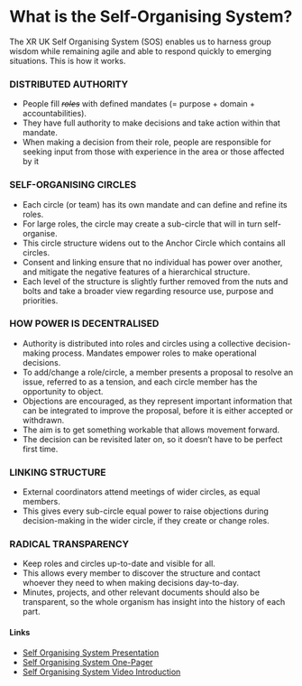 # What is the Self-Organising System?

The XR UK Self Organising System \(SOS\) enables us to harness group wisdom while remaining agile and able to respond quickly to emerging situations. This is how it works.

### **DISTRIBUTED AUTHORITY**

* People fill ~~_roles_~~ with defined mandates \(= purpose + domain + accountabilities\).
* They have full authority to make decisions and take action within that mandate.
* When making a decision from their role, people are responsible for seeking input from those with experience in the area or those affected by it

### **SELF-ORGANISING CIRCLES**

* Each circle \(or team\) has its own mandate and can define and refine its roles.
* For large roles, the circle may create a sub-circle that will in turn self-organise.
* This circle structure widens out to the Anchor Circle which contains all circles.
* Consent and linking ensure that no individual has power over another, and mitigate the negative features of a  hierarchical structure.
* Each level of the structure is slightly further removed from the nuts and bolts and take a broader view regarding resource use, purpose and priorities.

### **HOW POWER IS DECENTRALISED**

* Authority is distributed into roles and circles using a collective decision-making process. Mandates empower roles to make operational decisions. 
* To add/change a role/circle,  a member presents a proposal to resolve an issue, referred to as a tension, and each circle member has the opportunity to object.
* Objections are encouraged, as they represent important information that can be integrated to improve the proposal, before it is either accepted or withdrawn.
* The aim is to get something workable that allows movement forward.
* The decision can be revisited later on, so it doesn’t have to be perfect first time.

### **LINKING STRUCTURE**

* External coordinators attend meetings of wider circles, as equal members.
* This gives every sub-circle equal power to raise objections during decision-making in the wider circle, if they create or change roles.

### **RADICAL TRANSPARENCY**

* Keep roles and circles up-to-date and visible for all.
* This allows every member to discover the structure and contact whoever they need to when making decisions day-to-day.
* Minutes, projects, and other relevant documents should also be transparent, so the whole organism has insight into the history of each part.

#### Links

* [Self Organising System Presentation](https://docs.google.com/presentation/d/1QQLBbD5kzaCd4RFvRbZ0fRz9FXPpv1AuVnQDcATeuXo/edit#slide=id.g5e18a1f1ca_0_342)
* [Self Organising System One-Pager](https://docs.google.com/drawings/d/1wxAZVagObubuwM-NyxHEfeGW1_uSDp8bxk48JRGVsj4/view)
* [Self Organising System Video Introduction](https://www.loom.com/share/b650b3945550454bac84ed5f0a8b6e29)

